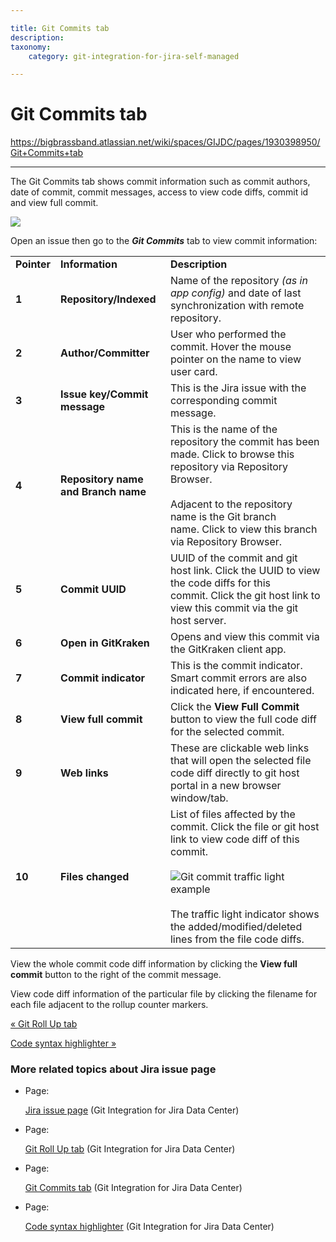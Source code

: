 ```yaml
---

title: Git Commits tab
description:
taxonomy:
    category: git-integration-for-jira-self-managed

---
```


# Git Commits tab

<https://bigbrassband.atlassian.net/wiki/spaces/GIJDC/pages/1930398950/Git+Commits+tab>

* * *

The Git Commits tab shows commit information such as commit authors, date of commit, commit messages, access to view code diffs, commit id and view full commit.

![](https://bigbrassband.atlassian.net/wiki/download/thumbnails/1930398950/gitserver-git-commits-tab-enum(feb2022).png?version=2&modificationDate=1645415299981&cacheVersion=1&api=v2&width=680&height=238)

  
Open an issue then go to the _**Git Commits**_ tab to view commit information:

|     |     |     |
| --- | --- | --- |
| **Pointer** | **Information** | **Description** |
| **1** | **Repository/Indexed** | Name of the repository _(as in app config)_ and date of last synchronization with remote repository. |
| **2** | **Author/Committer** | User who performed the commit. Hover the mouse pointer on the name to view user card. |
| **3** | **Issue key/Commit message** | This is the Jira issue with the corresponding commit message. |
| **4** | **Repository name and Branch name** | This is the name of the repository the commit has been made. Click to browse this repository via Repository Browser.<br><br>Adjacent to the repository name is the Git branch name. Click to view this branch via Repository Browser. |
| **5** | **Commit UUID** | UUID of the commit and git host link. Click the UUID to view the code diffs for this commit. Click the git host link to view this commit via the git host server. |
| **6** | **Open in GitKraken** | Opens and view this commit via the GitKraken client app. |
| **7** | **Commit indicator** | This is the commit indicator. Smart commit errors are also indicated here, if encountered. |
| **8** | **View full commit** | Click the **View Full Commit** button to view the full code diff for the selected commit. |
| **9** | **Web links** | These are clickable web links that will open the selected file code diff directly to git host portal in a new browser window/tab. |
| **10** | **Files changed** | List of files affected by the commit. Click the file or git host link to view code diff of this commit.<br><br>![Git commit traffic light example](https://bigbrassband.atlassian.net/wiki/download/thumbnails/1930398950/traffic-light-example.png?version=2&modificationDate=1639995867373&cacheVersion=1&api=v2&width=117&height=16)<br><br>The traffic light indicator shows the added/modified/deleted lines from the file code diffs. |

View the whole commit code diff information by clicking the **View full commit** button to the right of the commit message.

View code diff information of the particular file by clicking the filename for each file adjacent to the rollup counter markers.

[« Git Roll Up tab](/wiki/spaces/GIJDC/pages/1930398901/Git+Roll+Up+tab)

[Code syntax highlighter »](/wiki/spaces/GIJDC/pages/1930398989/Code+syntax+highlighter)

### More related topics about Jira issue page

*   Page:
    
    [Jira issue page](/wiki/spaces/GIJDC/pages/1930398870/Jira+issue+page) (Git Integration for Jira Data Center)
    
*   Page:
    
    [Git Roll Up tab](/wiki/spaces/GIJDC/pages/1930398901/Git+Roll+Up+tab) (Git Integration for Jira Data Center)
    
*   Page:
    
    [Git Commits tab](/wiki/spaces/GIJDC/pages/1930398950/Git+Commits+tab) (Git Integration for Jira Data Center)
    
*   Page:
    
    [Code syntax highlighter](/wiki/spaces/GIJDC/pages/1930398989/Code+syntax+highlighter) (Git Integration for Jira Data Center)